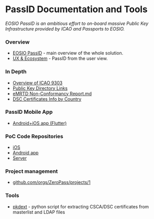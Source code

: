 # PassID Documentation and Tools

*EOSIO PassID is an ambitious effort to on-board massive Public Key Infrastructure provided by ICAO and Passports to EOSIO.*

### Overview
* [EOSIO PassID](https://github.com/ZeroPass/PassID-documntation-and-tools/blob/master/EOSIO%20PassID.md) - main overview of the whole solution.
* [UX & Ecosystem](https://github.com/ZeroPass/PassID-documntation-and-tools/blob/master/UX%20%26%20Ecosystem.md) - PassID from the user view.

### In Depth
* [Overview of ICAO 9303](https://github.com/ZeroPass/PassID-documntation-and-tools/blob/master/Overview%20of%20ICAO%209303.md "Overview of ICAO 9303.md")
* [Public Key Directory Links](https://github.com/ZeroPass/PassID-documntation-and-tools/blob/master/Public%20Key%20Directory%20Links.md "Public Key Directory Links.md")
* [eMRTD Non-Conformancy Report.md](https://github.com/ZeroPass/PassID-documntation-and-tools/blob/master/eMRTD%20Non-Conformancy%20Report.md "eMRTD Non-Conformancy Report.md")
* [DSC Certificates Info by Country](https://github.com/ZeroPass/PassID-documntation-and-tools/blob/master/DSC%20Certificates%20Info%20by%20Country.md "DSC Certificates Info by Country")



### PassID Mobile App

* [Android+iOS app (Flutter)](https://github.com/ZeroPass/eosio-passid-mobile-app) 

### PoC Code Repositories
* [iOS](https://github.com/ZeroPass/PassID-iOS-App)
* [Android app](https://github.com/ZeroPass/PassID-Android-App)
* [Server](https://github.com/ZeroPass/PassID-Server)

### Project management
* [github.com/orgs/ZeroPass/projects/1](https://github.com/orgs/ZeroPass/projects/1)

### Tools
* [pkdext](tools/pkdext) - python script for extracting CSCA/DSC certificates from masterlist and LDAP files
